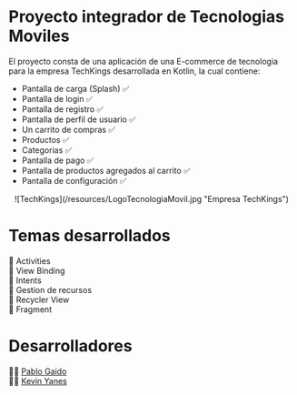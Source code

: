 # Proyecto integrador de Tecnologias Moviles

El proyecto consta de una aplicación de una E-commerce de tecnologia para la empresa TechKings desarrollada en Kotlin, la cual contiene:
- Pantalla de carga (Splash) ✅  
- Pantalla de login ✅  
- Pantalla de registro ✅  
- Pantalla de perfil de usuario ✅  
- Un carrito de compras ✅  
- Productos ✅  
- Categorias ✅  
- Pantalla de pago ✅  
- Pantalla de productos agregados al carrito ✅  
- Pantalla de configuración ✅

<p align="center">
     ![TechKings](/resources/LogoTecnologiaMovil.jpg "Empresa TechKings")
</p>

# Temas desarrollados
📝 Activities  
📝 View Binding  
📝 Intents  
📝 Gestion de recursos  
📝 Recycler View  
📝 Fragment  

# Desarrolladores
👨‍💻 [Pablo Gaido](https://github.com/Pablo592)  
👨‍💻 [Kevin Yanes](https://github.com/kyanesdev)
